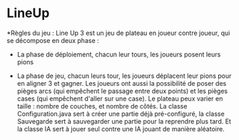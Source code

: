 # LineUp

*Règles du jeu :
Line Up 3 est un jeu de plateau en joueur contre joueur, qui se décompose en deux phase :

- La phase de déploiement, chacun leur tours, les joueurs posent leurs pions

- La phase de jeu, chacun leurs tour, les joueurs déplacent leur pions pour en aligner 3 et gagner.
Les joueurs ont aussi la possibilité de poser des pièges arcs (qui empêchent le passage entre deux points)
et les pièges cases (qui empêchent d'aller sur une case).
Le plateau peux varier en taille : nombre de couches, et nombre de côtés.
La classe Configuration.java sert à créer une partie déjà pré-configuré, la classe Sauvegarde sert à sauvegarder une partie pour la reprendre plus tard.
Et la classe IA sert à jouer seul contre une IA jouant de manière aléatoire.